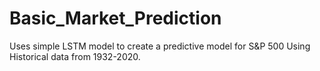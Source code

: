 # Basic_Market_Prediction
Uses simple LSTM model to create a predictive model for S&amp;P 500 Using Historical data from 1932-2020.
